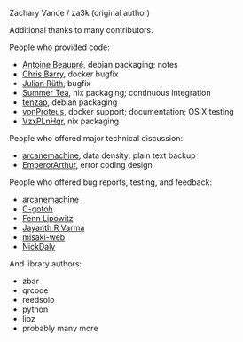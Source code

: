 Zachary Vance / za3k (original author)

Additional thanks to many contributors.

People who provided code:

- [Antoine Beaupré](https://github.com/anarcat), debian packaging; notes
- [Chris Barry](https://github.com/chris-barry), docker bugfix
- [Julian Rüth](https://github.com/saraedum), bugfix
- [Summer Tea](https://github.com/acuteaangle), nix packaging; continuous integration
- [tenzap](https://github.com/tenzap), debian packaging
- [vonProteus](https://github.com/vonProteus), docker support; documentation; OS X testing
- [VzxPLnHqr](https://github.com/VzxPLnHqr), nix packaging

People who offered major technical discussion:

- [arcanemachine](https://github.com/arcanemachine), data density; plain text backup
- [EmperorArthur](https://github.com/EmperorArthur), error coding design

People who offered bug reports, testing, and feedback:

- [arcanemachine](https://github.com/arcanemachine)
- [C-gotoh](https://github.com/C-gotoh)
- [Fenn Lipowitz](https://fennetic.net/index.html)
- [Jayanth R Varma](https://github.com/jrvarma)
- [misaki-web](https://github.com/misaki-web)
- [NickDaly](https://github.com/NickDaly)

And library authors:
- zbar
- qrcode
- reedsolo
- python
- libz
- probably many more
